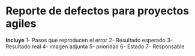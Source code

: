 Reporte de defectos para proyectos agiles
=========================================

**Incluye** 
1- Pasos que reproducen el error
2- Resultado esperado
3- Resultado real
4- imagen adjunta
5- prioridad
6- Estado
7- Responsable
